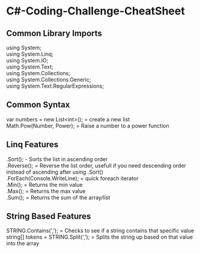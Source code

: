 # C#-Coding-Challenge-CheatSheet

## Common Library Imports

using System;<br/>
using System.Linq;<br/>
using System.IO;<br/>
using System.Text;<br/>
using System.Collections;<br/>
using System.Collections.Generic;<br/>
using System.Text.RegularExpressions;<br/>

## Common Syntax

var numbers = new List\<int\>(); = create a new list<br/>
Math.Pow(Number, Power); = Raise a number to a power function <br/>


## Linq Features 

.Sort(); - Sorts the list in ascending order <br/>
.Reverse(); = Reverse the list order, usefull if you need descending order instead of ascending after using .Sort() <br/>
.ForEach(Console.WriteLine); = quick foreach iterator <br/>
.Min(); = Returns the min value <br/>
.Max(); = Returns the max value <br/>
.Sum(); = Returns the sum of the array/list <br/>

## String Based Features

STRING.Contains(','); = Checks to see if a string contains that specific value <br/>
string[] tokens = STRING.Split(','); = Splits the string up based on that value into the array <br/>

